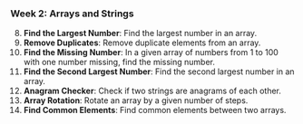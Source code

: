 ### Week 2: Arrays and Strings
8. **Find the Largest Number**: Find the largest number in an array.
9. **Remove Duplicates**: Remove duplicate elements from an array.
10. **Find the Missing Number**: In a given array of numbers from 1 to 100 with one number missing, find the missing number.
11. **Find the Second Largest Number**: Find the second largest number in an array.
12. **Anagram Checker**: Check if two strings are anagrams of each other.
13. **Array Rotation**: Rotate an array by a given number of steps.
14. **Find Common Elements**: Find common elements between two arrays.

